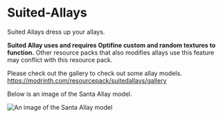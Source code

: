 # Suited-Allays

Suited Allays dress up your allays. 

**Suited Allay uses and requires Optifine custom and random textures to function.** Other resource packs that also modifies allays use this feature may conflict with this resource pack.

Please check out the gallery to check out some allay models. https://modrinth.com/resourcepack/suitedallays/gallery

Below is an image of the Santa Allay model.

![An image of the Santa Allay model](https://cdn.modrinth.com/data/1cL27r1Z/images/5e75ec5e31a955b1c0f2e7c281dff474518ffd77.gif)
